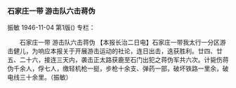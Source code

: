 ### 石家庄一带  游击队六击蒋伪
振敏
1946-11-04
第1版()
专栏：

　　石家庄一带
    游击队六击蒋伪
    【本报长治二日电】石家庄一带我太行一分区游击健儿，为响应本报关于开展游击运动的社论，连日出击，迭获胜利。廿四、廿五、二十六，接连三天内，袭击正太路获鹿至石门出犯之蒋伪军共六次。计毙伤蒋伪千余人，俘七人，缴轻机枪一挺，步枪十余支、弹药一部，破坏铁路一里余，破电线三十余里。（振敏）
